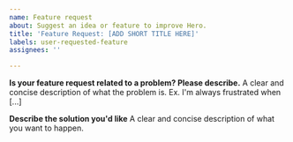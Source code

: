 ```yaml
---
name: Feature request
about: Suggest an idea or feature to improve Hero.
title: 'Feature Request: [ADD SHORT TITLE HERE]'
labels: user-requested-feature
assignees: ''

---
```


**Is your feature request related to a problem? Please describe.**
A clear and concise description of what the problem is. Ex. I'm always frustrated when [...]

**Describe the solution you'd like**
A clear and concise description of what you want to happen.
